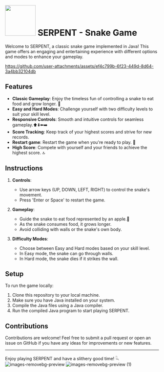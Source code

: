 #  <img src="https://github.com/whatisfahad/Serpent2.0/assets/143032062/e5c25df9-525d-484c-8a82-c5c9e9d1ed32" height=100px> SERPENT - Snake Game 

Welcome to 
SERPENT, a classic snake game implemented in Java! This game offers an engaging and entertaining experience with different options and modes to enhance your gameplay.



https://github.com/user-attachments/assets/ef4c799b-6f23-449d-8d64-3a4bb32104db


## Features
 
- **Classic Gameplay**: Enjoy the timeless fun of controlling a snake to eat food and grow longer. 🐍
- **Easy and Hard Modes**: Challenge yourself with two difficulty levels to suit your skill level.
- **Responsive Controls**: Smooth and intuitive controls for seamless gameplay.⬆️⬇️⬅️➡️
- **Score Tracking**: Keep track of your highest scores and strive for new records.
- **Restart game**: Restart the game when you're ready to play. 🔁
- **High Score**: Compete with yourself and your friends to achieve the highest score. 🔝

## Instructions

1. **Controls**:
   - Use arrow keys (UP, DOWN, LEFT, RIGHT) to control the snake's movement.
   - Press 'Enter or Space' to restart the game.

2. **Gameplay**:
   - Guide the snake to eat food represented by an apple.🍎
   - As the snake consumes food, it grows longer.
   - Avoid colliding with walls or the snake's own body.

3. **Difficulty Modes**:
   - Choose between Easy and Hard modes based on your skill level.
   - In Easy mode, the snake can go through walls.
   - In Hard mode, the snake dies if it strikes the wall.

## Setup

To run the game locally:

1. Clone this repository to your local machine.
2. Make sure you have Java installed on your system.
3. Compile the Java files using a Java compiler.
4. Run the compiled Java program to start playing SERPENT.

## Contributions

Contributions are welcome! Feel free to submit a pull request or open an issue on GitHub if you have any ideas for improvements or new features.


---

Enjoy playing SERPENT and have a slithery good time! 𓆗  
![images-removebg-preview](https://github.com/whatisfahad/Serpent2.0/assets/143032062/4450ef5f-f08d-4a40-9e80-dee645faacb0)
      ![images-removebg-preview (1)](https://github.com/whatisfahad/Serpent2.0/assets/143032062/dba92fc3-a342-46e6-82b5-6d94774ff1e7)


